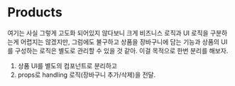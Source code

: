 # Products

여기는 사실 그렇게 고도화 되어있지 않다보니 크게 비즈니스 로직과 UI 로직을 구분하는게 어렵지는 않겠지만,
그럼에도 불구하고 상품을 장바구니에 담는 기능과 상품의 UI를 구성하는 로직은 별도로 관리할 수 있을 것 같아.
이걸 목적으로 한번 분리를 해보자.

1. 상품 UI를 별도의 컴포넌트로 분리하고
2. props로 handling 로직(장바구니 추가/삭제)을 전달.
